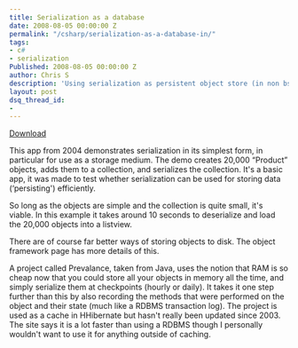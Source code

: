 ```yaml
---
title: Serialization as a database
date: 2008-08-05 00:00:00 Z
permalink: "/csharp/serialization-as-a-database-in/"
tags:
- c#
- serialization
Published: 2008-08-05 00:00:00 Z
author: Chris S
description: 'Using serialization as persistent object store (in non bs-bingo: a database)'
layout: post
dsq_thread_id:
- 
---
```


[Download][1]

This app from 2004 demonstrates serialization in its simplest form, in particular for use as a storage medium. The demo creates 20,000 &#8220;Product&#8221; objects, adds them to a collection, and serializes the collection. It's a basic app, it was made to test whether serialization can be used for storing data (&#8216;persisting') efficiently.

<!--more-->

So long as the objects are simple and the collection is quite small, it's viable. In this example it takes around 10 seconds to deserialize and load the 20,000 objects into a listview.

There are of course far better ways of storing objects to disk. The object framework page has more details of this.

A project called Prevalance, taken from Java, uses the notion that RAM is so cheap now that you could store all your objects in memory all the time, and simply serialize them at checkpoints (hourly or daily). It takes it one step further than this by also recording the methods that were performed on the object and their state (much like a RDBMS transaction log). The project is used as a cache in HHibernate but hasn't really been updated since 2003. The site says it is a lot faster than using a RDBMS though I personally wouldn't want to use it for anything outside of caching.

 [1]: /assets/2013/02/serializationdemo.zip